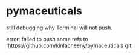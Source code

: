 # pymaceuticals
still debugging why Terminal will not push. 

error: failed to push some refs to 'https://github.com/kinlacheeny/pymaceuticals.git'
